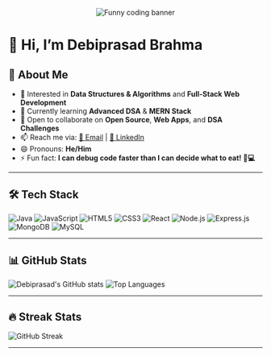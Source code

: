 <p align="center">
  <img src="https://raw.githubusercontent.com/Anmol-Baranwal/Cool-GIFs-For-GitHub/main/path-to-your-chosen-gif.gif" alt="Funny coding banner" />
</p>

# 👋 Hi, I’m **Debiprasad Brahma**  

## 🚀 About Me
- 👀 Interested in **Data Structures & Algorithms** and **Full-Stack Web Development**  
- 🌱 Currently learning **Advanced DSA** & **MERN Stack**  
- 💞️ Open to collaborate on **Open Source**, **Web Apps**, and **DSA Challenges**  
- 📫 Reach me via: [📧 Email](mailto:debiprasadbrahma01@gmail.com) | [💼 LinkedIn](https://www.linkedin.com/in/debiprasad-brahma-11730529a/)
- 😄 Pronouns: **He/Him**  
- ⚡ Fun fact: **I can debug code faster than I can decide what to eat! 🍕💻**

---

## 🛠️ Tech Stack
![Java](https://img.shields.io/badge/Java-%23ED8B00.svg?style=for-the-badge&logo=java&logoColor=white)
![JavaScript](https://img.shields.io/badge/JavaScript-%23F7DF1E.svg?style=for-the-badge&logo=javascript&logoColor=black)
![HTML5](https://img.shields.io/badge/HTML5-%23E34F26.svg?style=for-the-badge&logo=html5&logoColor=white)
![CSS3](https://img.shields.io/badge/CSS3-%231572B6.svg?style=for-the-badge&logo=css3&logoColor=white)
![React](https://img.shields.io/badge/React-%2320232a.svg?style=for-the-badge&logo=react&logoColor=%2361DAFB)
![Node.js](https://img.shields.io/badge/Node.js-%2343853D.svg?style=for-the-badge&logo=node.js&logoColor=white)
![Express.js](https://img.shields.io/badge/Express.js-%23404d59.svg?style=for-the-badge)
![MongoDB](https://img.shields.io/badge/MongoDB-%234ea94b.svg?style=for-the-badge&logo=mongodb&logoColor=white)
![MySQL](https://img.shields.io/badge/MySQL-%2300f.svg?style=for-the-badge&logo=mysql&logoColor=white)

---

## 📊 GitHub Stats
![Debiprasad's GitHub stats](https://github-readme-stats.vercel.app/api?username=Debiprasad-Brahma&show_icons=true&theme=radical)
![Top Languages](https://github-readme-stats.vercel.app/api/top-langs/?username=Debiprasad-Brahma&layout=compact&theme=radical)

---

## 🔥 Streak Stats
![GitHub Streak](https://github-readme-streak-stats.herokuapp.com/?user=Debiprasad-Brahma&theme=radical)

---

